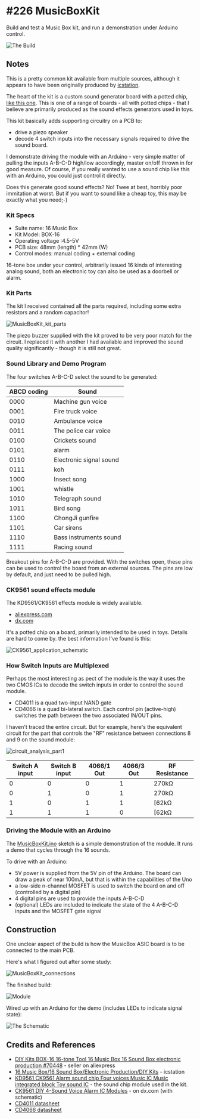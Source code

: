 # #226 MusicBoxKit

Build and test a Music Box kit, and run a demonstration under Arduino control.

![The Build](./assets/MusicBoxKit_build.jpg?raw=true)

## Notes

This is a pretty common kit available from multiple sources, although it appears to have been originally produced by
[icstation](http://www.icstation.com/music-box16-sound-boxelectronic-productiondiy-kits-p-1750.html).

The heart of the kit is a custom sound generator board with a potted chip,
[like this one](http://www.aliexpress.com/item/KD9561-CK9561-Alarm-sound-chip-Four-voices-Music-IC-Music-integrated-block-Toy-sound-IC/32666515252.html?spm=2114.30010308.3.237.VB9BEX&ws_ab_test=searchweb201556_0,searchweb201602_3_10037_10017_405_507_10033_406_10032,searchweb201603_1&btsid=9e0eeb93-3a5d-405e-bfd5-05782cf1de0c). This is one of a range of boards - all with potted chips - that I believe are primarily produced as the sound effects generators
used in toys.

This kit basically adds supporting circuitry on a PCB to:

* drive a piezo speaker
* decode 4 switch inputs into the necessary signals required to drive the sound board.

I demonstrate driving the module with an Arduino - very simple matter of pulling the inputs A-B-C-D high/low accordingly, master on/off thrown in for good measure. Of course, if you really wanted to use a sound chip like this with an Arduino, you could just control it directly.

Does this generate good sound effects? No! Twee at best, horribly poor immitation at worst. But if you want to sound like a cheap toy, this may be
exactly what you need;-)

### Kit Specs

* Suite name: 16 Music Box
* Kit Model: BOX-16
* Operating voltage :4.5-5V
* PCB size: 48mm (length) * 42mm (W)
* Control modes: manual coding + external coding

16-tone box under your control, arbitrarily issued 16 kinds of interesting analog sound, both an electronic toy can also be used as a doorbell or alarm.

### Kit Parts

The kit I received contained all the parts required, including some extra resistors and a random capacitor!

![MusicBoxKit_kit_parts](./assets/MusicBoxKit_kit_parts.jpg?raw=true)

The piezo buzzer supplied with the kit proved to be very poor match for the circuit.
I replaced it with another I had available and improved the sound quality significantly - though it is still not great.


### Sound Library and Demo Program

The four switches A-B-C-D select the sound to be generated:

| ABCD coding | Sound                   |
|-------------|-------------------------|
| 0000        | Machine gun voice       |
| 0001        | Fire truck voice        |
| 0010        | Ambulance voice         |
| 0011        | The police car voice    |
| 0100        | Crickets sound          |
| 0101        | alarm                   |
| 0110        | Electronic signal sound |
| 0111        | koh                     |
| 1000        | Insect song             |
| 1001        | whistle                 |
| 1010        | Telegraph sound         |
| 1011        | Bird song               |
| 1100        | ChongJi gunfire         |
| 1101        | Car sirens              |
| 1110        | Bass instruments sound  |
| 1111        | Racing sound            |

Breakout pins for A-B-C-D are provided. With the switches open, these pins can be used to control the board from an
external sources. The pins are low by default, and just need to be pulled high.

### CK9561 sound effects module

The KD9561/CK9561 effects module is widely available.

* [aliexpress.com](http://www.aliexpress.com/item/KD9561-CK9561-Alarm-sound-chip-Four-voices-Music-IC-Music-integrated-block-Toy-sound-IC/32666515252.html?spm=2114.30010308.3.237.VB9BEX&ws_ab_test=searchweb201556_0,searchweb201602_3_10037_10017_405_507_10033_406_10032,searchweb201603_1&btsid=9e0eeb93-3a5d-405e-bfd5-05782cf1de0c)
* [dx.com](http://www.dx.com/p/ck9561-diy-4-sound-voice-alarm-ic-modules-brown-silver-4-pcs-342698#.V3iBKpN97XE)

It's a potted chip on a board, primarily intended to be used in toys. Details are hard to come by. the best information I've found is this:

![CK9561_application_schematic](./assets/CK9561_application_schematic.png?raw=true)


### How Switch Inputs are Multiplexed

Perhaps the most interesting as pect of the module is the way it uses the two CMOS ICs to decode the switch inputs
in order to control the sound module.

* CD4011 is a quad two-input NAND gate
* CD4066 is a quad bi-lateral switch. Each control pin (active-high) switches the path between the two associated IN/OUT pins.

I haven't traced the entire circuit. But for example, here's the equivalent circuit for the part that controls the "RF" resistance between connections 8 and 9 on the sound module:

![circuit_analysis_part1](./assets/circuit_analysis_part1.jpg?raw=true)

| Switch A input | Switch B input | 4066/1 Out | 4066/3 Out | RF Resistance |
|----------------|----------------|------------|------------|---------------|
| 0              | 0              | 0          | 1          | 270kΩ         |
| 0              | 1              | 0          | 1          | 270kΩ         |
| 1              | 0              | 1          | 1          | [62kΩ|270kΩ = 50kΩ](http://toolbox.tardate.com/?formula=62%7C270#ResistorCalculator) |
| 1              | 1              | 1          | 0          | [62kΩ|270kΩ + 620kΩ = 670kΩ](http://toolbox.tardate.com/?formula=(62%7C270)%2B620#ResistorCalculator) |


### Driving the Module with an Arduino

The [MusicBoxKit.ino](./MusicBoxKit.ino) sketch is a simple demonstration of the module.
It runs a demo that cycles through the 16 sounds.

To drive with an Arduino:

* 5V power is supplied from the 5V pin of the Arduino. The board can draw a peak of near 100mA, but that is within the capabilities of the Uno
* a low-side n-channel MOSFET is used to switch the board on and off (controlled by a digital pin)
* 4 digital pins are used to provide the inputs A-B-C-D
* (optional) LEDs are included to indicate the state of the 4 A-B-C-D inputs and the MOSFET gate signal


## Construction

One unclear aspect of the build is how the MusicBox ASIC board is to be connected to the main PCB.

Here's what I figured out after some study:

![MusicBoxKit_connections](./assets/MusicBoxKit_connections.png?raw=true)

The finished build:

![Module](./assets/MusicBoxKit_module.jpg?raw=true)

Wired up with an Arduino for the demo (includes LEDs to indicate signal state):

![The Schematic](./assets/MusicBoxKit_schematic.jpg?raw=true)

## Credits and References
* [DIY Kits BOX-16 16-tone Tool 16 Music Box 16 Sound Box electronic production #70448](http://www.aliexpress.com/item/DIY-Kits-BOX-16-16-tone-Tool-16-Music-Box-16-Sound-Box-electronic-production-70448/32361863021.html) - seller on aliexpress
* [16 Music Box/16 Sound Box/Electronic Production/DIY Kits](http://www.icstation.com/music-box16-sound-boxelectronic-productiondiy-kits-p-1750.html) - icstation
* [KD9561 CK9561 Alarm sound chip Four voices Music IC Music integrated block Toy sound IC](http://www.aliexpress.com/item/KD9561-CK9561-Alarm-sound-chip-Four-voices-Music-IC-Music-integrated-block-Toy-sound-IC/32666515252.html?spm=2114.30010308.3.237.VB9BEX&ws_ab_test=searchweb201556_0,searchweb201602_3_10037_10017_405_507_10033_406_10032,searchweb201603_1&btsid=9e0eeb93-3a5d-405e-bfd5-05782cf1de0c) - the sound chip module used in the kit.
* [CK9561 DIY 4-Sound Voice Alarm IC Modules](http://www.dx.com/p/ck9561-diy-4-sound-voice-alarm-ic-modules-brown-silver-4-pcs-342698#.V3iBKpN97XE) - on dx.com (with schematic)
* [CD4011 datasheet](http://www.futurlec.com/4000Series/CD4011.shtml)
* [CD4066 datasheet](http://www.futurlec.com/4000Series/CD4066.shtml)

